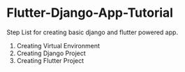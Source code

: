 # Flutter-Django-App-Tutorial
Step List for creating basic django and flutter powered app.

<ol>
  <li>Creating Virtual Environment</li>
  <li>Creating Django Project</li>
  <li>Creating Flutter Project</li>
</ol>
